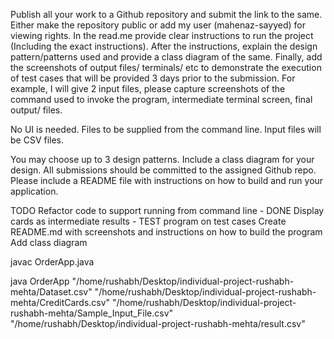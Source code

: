 Publish all your work to a Github repository and submit the link to the same.
Either make the repository public or add my user (mahenaz-sayyed) for viewing rights.
In the read.me provide clear instructions to run the project (Including the exact instructions).
After the instructions, explain the design pattern/patterns used and provide a class diagram of the same.
Finally, add the screenshots of output files/ terminals/ etc to demonstrate the execution of test cases that will be provided 3 days prior to the submission. For example, I will give 2 input files, please capture screenshots of the command used to invoke the program, intermediate terminal screen, final output/ files.


No UI is needed. Files to be supplied from the command line.
Input files will be CSV files.

You may choose up to 3 design patterns. Include a class diagram for your design. All submissions should be committed to the assigned Github repo. Please include a README file with instructions on how to build and run your application.


TODO
Refactor code to support running from command line - DONE
Display cards as intermediate results - 
TEST program on test cases
Create README.md with screenshots and instructions on how to build the program
Add class diagram



javac OrderApp.java

java OrderApp "/home/rushabh/Desktop/individual-project-rushabh-mehta/Dataset.csv" "/home/rushabh/Desktop/individual-project-rushabh-mehta/CreditCards.csv" "/home/rushabh/Desktop/individual-project-rushabh-mehta/Sample_Input_File.csv" "/home/rushabh/Desktop/individual-project-rushabh-mehta/result.csv"